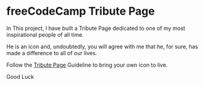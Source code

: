 # freeCodeCamp Tribute Page

In This project, I have built a Tribute Page dedicated to one of my most inspirational people of all time. 

He is an icon and, undoubtedly, you will agree with me that he, for sure, has made a difference to all of our lives.

Follow the [Tribute Page](https://www.freecodecamp.org/learn/2022/responsive-web-design/build-a-tribute-page-project/build-a-tribute-page) Guideline to bring your own icon to live. 

Good Luck









